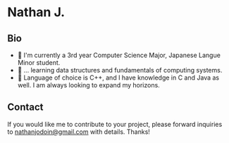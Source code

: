 # Nathan J.
## Bio
- 👀 I'm currently a 3rd year Computer Science Major, Japanese Langue Minor student.  
- 🌱 ... learning data structures and fundamentals of computing systems.  
- 💞️ Language of choice is C++, and I have knowledge in C and Java as well. I am always looking to expand my horizons.  

## Contact  
If you would like me to contribute to your project, please forward inquiries to [nathanjodoin@gmail.com](mailto:nathanjodoin@gmail.com) with details.  Thanks!  

<!---
corigne/corigne is a ✨ special ✨ repository because its `README.md` (this file) appears on your GitHub profile.
You can click the Preview link to take a look at your changes.
--->
